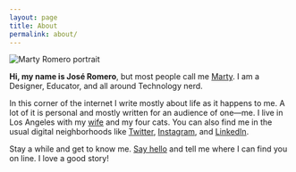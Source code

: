 ```yaml
---
layout: page
title: About
permalink: about/
---
```


  <img src="{{ site.baseurl }}/public/about/marty-romero.jpg" alt="Marty Romero portrait" class="about-image" />

**Hi, my name is José Romero**, but most people call me [Marty](http://theycallmemarty.com "Why do they call me marty?"). I am a Designer, Educator, and all around Technology nerd.

In this corner of the internet I write mostly about life as it happens to me. A lot of it is personal and mostly written for an audience of one—me. I live in Los Angeles with my [wife](http://nedandthefrog.com "Ned and the Frog") and my four cats. You can also find me in the usual digital neighborhoods like [Twitter](http://twitter.com/martyromero "Marty Romero at Twitter"), [Instagram](http://instagram.com/katerone "I am on Instagram"), and [LinkedIn](http://linkedin.com/martyromero "The place for grown-ups").

Stay a while and get to know me. [Say hello](mailto:hi@theycallmemarty.com "hi") and tell me where I can find  you on line. I love a good story!
